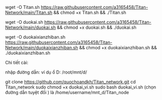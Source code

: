 wget -O Titan.sh https://raw.githubusercontent.com/a3165458/Titan-Network/main/Titan.sh && chmod +x Titan.sh && ./Titan.sh

wget -O duokai.sh https://raw.githubusercontent.com/a3165458/Titan-Network/main/duokai.sh && chmod +x duokai.sh && ./duokai.sh

wget -O duokaixianzhiban.sh https://raw.githubusercontent.com/a3165458/Titan-Network/main/duokaixianzhiban.sh && chmod +x duokaixianzhiban.sh && ./duokaixianzhiban.sh

Chi tiết cài:

<!-- Cần mount ổ đĩa lưu trữ trước khi cài đặt 
đối với wsl2: (ví dụ mount ổ D)
mkdir -p ~/mnt_d
sudo mount --bind /mnt/d ~/mnt_d -->

nhập đường dẫn: ví dụ ổ D: /root/mnt/d/

git clone https://github.com/quochoandkh/Titan_network.git
cd Titan_network
sudo chmod +x duokai_vi.sh
sudo bash duokai_vi.sh
(chọn đường dẫn tuyệt đối ) là /home/username/mnt_d/Titan_node
